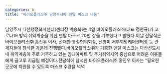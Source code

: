 ```yaml
---
categories: b
title: "바이오플러스㈜ 남양주시에 덴탈 마스크 나눔"
---
```

남양주시 다산행정복지센터(센터장 박승복)는 4일 바이오플러스㈜(대표 정현규)가 코로나19 방역 취약계층을 위한 덴탈 마스크 20만 장을 기부했다고 밝혔다.이날 전달식은 바이오플러스㈜ 홍진우 이사, 신재찬 통장협의회장, 신영미 서부희망케어센터장 등 관계자들이 참석한 가운데 진행됐다.바이오플러스㈜가 기증한 덴탈 마스크는 다산신도시 내 취약계층이 주로 거주하고 있는 임대아파트 및 주거취약지역 중심으로 어려운 이웃들에게 골고루 지급될 예정이다.전달식에 참석한 바이오플러스㈜ 홍진우 이사는 “필요한 곳곳에 지원될 수 있도록 마스크 수량을 넉넉